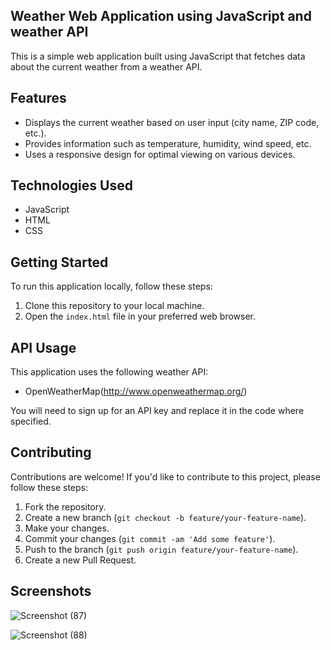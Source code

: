## Weather Web Application using JavaScript and weather API

This is a simple web application built using JavaScript that fetches data about the current weather from a weather API.

## Features

- Displays the current weather based on user input (city name, ZIP code, etc.).
- Provides information such as temperature, humidity, wind speed, etc.
- Uses a responsive design for optimal viewing on various devices.

## Technologies Used

- JavaScript
- HTML
- CSS

## Getting Started

To run this application locally, follow these steps:

1. Clone this repository to your local machine.
2. Open the `index.html` file in your preferred web browser.

## API Usage

This application uses the following weather API:

- OpenWeatherMap(http://www.openweathermap.org/)

You will need to sign up for an API key and replace it in the code where specified.

## Contributing

Contributions are welcome! If you'd like to contribute to this project, please follow these steps:

1. Fork the repository.
2. Create a new branch (`git checkout -b feature/your-feature-name`).
3. Make your changes.
4. Commit your changes (`git commit -am 'Add some feature'`).
5. Push to the branch (`git push origin feature/your-feature-name`).
6. Create a new Pull Request.

## Screenshots


![Screenshot (87)](https://github.com/Naman7240/Weather-Web-Application/assets/117966470/ac6972e8-5944-45d0-9470-a368a440e071)


![Screenshot (88)](https://github.com/Naman7240/Weather-Web-Application/assets/117966470/dad20a20-16bb-4e56-ad0e-9a02834b55b7)






